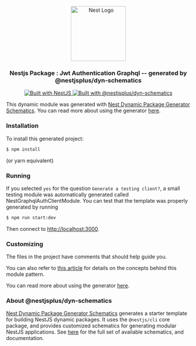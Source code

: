 <h1 align="center"></h1>

<div align="center">
  <a href="http://nestjs.com/" target="_blank">
    <img src="https://nestjs.com/img/logo_text.svg" width="150" alt="Nest Logo" />
  </a>
</div>

<h3 align="center">Nestjs Package : Jwt Authentication Graphql -- generated by @nestjsplus/dyn-schematics</h3>

<div align="center">
  <a href="https://nestjs.com" target="_blank">
    <img src="https://img.shields.io/badge/built%20with-NestJs-red.svg" alt="Built with NestJS">
  </a>
  <a href="https://github.com/nestjsplus/dyn-schematics" target="_blank">
    <img src="https://img.shields.io/badge/Built%20with-%40nestjsplus%2Fdyn--schematics-brightgreen" alt="Built with @nestjsplus/dyn-schematics">
  </a>
</div>

This dynamic module was generated with [Nest Dynamic Package Generator Schematics](https://github.com/nestjsplus/dyn-schematics).  You can read more about using the generator [here](https://github.com/nestjsplus/dyn-schematics).

### Installation

To install this generated project:

```bash
$ npm install
```

(or yarn equivalent)

### Running

If you selected `yes` for the question `Generate a testing client?`, a small testing module was automatically generated
called NestGraphqlAuthClientModule.  You can test that the template was properly generated by running

```bash
$ npm run start:dev
```

Then connect to [http://localhost:3000](http://localhost:3000).

### Customizing

The files in the project have comments that should help guide you.

You can also refer to [this article](https://dev.to/nestjs/advanced-nestjs-how-to-build-completely-dynamic-nestjs-modules-1370) for details on the concepts behind this module pattern.

You can read more about using the generator [here](https://github.com/nestjsplus/dyn-schematics).

### About @nestjsplus/dyn-schematics

[Nest Dynamic Package Generator Schematics](https://github.com/nestjsplus/dyn-schematics) generates a starter template for building NestJS dynamic packages.  It uses the `@nestjs/cli` core package, and provides customized schematics for generating modular NestJS applications.  See [here](https://github.com/nestjsplus/dyn-schematics) for the full set of available schematics, and documentation.
